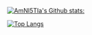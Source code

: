 [![AmNI5TIa's Github stats:](https://github-readme-stats.vercel.app/api?username=AmNI5T1a&show_icons=true&theme=midnight-purple)](https://github.com/anuraghazra/github-readme-stats)

[![Top Langs](https://github-readme-stats.vercel.app/api/top-langs/?username=AmNI5T1a&layout=compact&show_icons=true&theme=midnight-purple)](https://github.com/anuraghazra/github-readme-stats)
